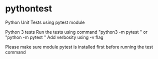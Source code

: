 # pythontest
Python Unit Tests using pytest module

Python 3 tests
Run the tests using command "python3 -m pytest <filename>" or "python -m pytest <filename>"
Add verbosity using -v flag
  
Please make sure module pytest is installed first before running the test command
